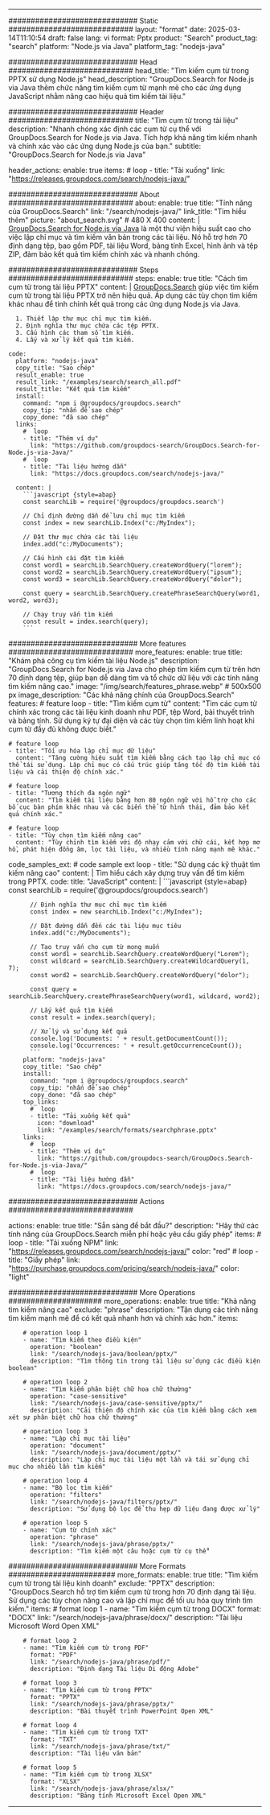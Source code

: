 
---
############################# Static ############################
layout: "format"
date:  2025-03-14T11:10:54
draft: false
lang: vi
format: Pptx
product: "Search"
product_tag: "search"
platform: "Node.js via Java"
platform_tag: "nodejs-java"

############################# Head ############################
head_title: "Tìm kiếm cụm từ trong PPTX sử dụng Node.js"
head_description: "GroupDocs.Search for Node.js via Java thêm chức năng tìm kiếm cụm từ mạnh mẽ cho các ứng dụng JavaScript nhằm nâng cao hiệu quả tìm kiếm tài liệu."

############################# Header ############################
title: "Tìm cụm từ trong tài liệu" 
description: "Nhanh chóng xác định các cụm từ cụ thể với GroupDocs.Search for Node.js via Java. Tích hợp khả năng tìm kiếm nhanh và chính xác vào các ứng dụng Node.js của bạn."
subtitle: "GroupDocs.Search for Node.js via Java" 

header_actions:
  enable: true
  items:
    #  loop
    - title: "Tải xuống"
      link: "https://releases.groupdocs.com/search/nodejs-java/"
      
############################# About ############################
about:
    enable: true
    title: "Tính năng của GroupDocs.Search"
    link: "/search/nodejs-java/"
    link_title: "Tìm hiểu thêm"
    picture: "about_search.svg" # 480 X 400
    content: |
       [GroupDocs.Search for Node.js via Java](/search/nodejs-java/) là một thư viện hiệu suất cao cho việc lập chỉ mục và tìm kiếm văn bản trong các tài liệu. Nó hỗ trợ hơn 70 định dạng tệp, bao gồm PDF, tài liệu Word, bảng tính Excel, hình ảnh và tệp ZIP, đảm bảo kết quả tìm kiếm chính xác và nhanh chóng.

############################# Steps ############################
steps:
    enable: true
    title: "Cách tìm cụm từ trong tài liệu PPTX"
    content: |
      [GroupDocs.Search](/search/nodejs-java/) giúp việc tìm kiếm cụm từ trong tài liệu PPTX trở nên hiệu quả. Áp dụng các tùy chọn tìm kiếm khác nhau để tinh chỉnh kết quả trong các ứng dụng Node.js via Java.
      
      1. Thiết lập thư mục chỉ mục tìm kiếm.
      2. Định nghĩa thư mục chứa các tệp PPTX.
      3. Cấu hình các tham số tìm kiếm.
      4. Lấy và xử lý kết quả tìm kiếm.
   
    code:
      platform: "nodejs-java"
      copy_title: "Sao chép"
      result_enable: true
      result_link: "/examples/search/search_all.pdf"
      result_title: "Kết quả tìm kiếm"
      install:
        command: "npm i @groupdocs/groupdocs.search"
        copy_tip: "nhấn để sao chép"
        copy_done: "đã sao chép"
      links:
        #  loop
        - title: "Thêm ví dụ"
          link: "https://github.com/groupdocs-search/GroupDocs.Search-for-Node.js-via-Java/"
        #  loop
        - title: "Tài liệu hướng dẫn"
          link: "https://docs.groupdocs.com/search/nodejs-java/"
          
      content: |
        ```javascript {style=abap}
        const searchLib = require('@groupdocs/groupdocs.search')

        // Chỉ định đường dẫn để lưu chỉ mục tìm kiếm
        const index = new searchLib.Index("c:/MyIndex");

        // Đặt thư mục chứa các tài liệu
        index.add("c:/MyDocuments");

        // Cấu hình cài đặt tìm kiếm
        const word1 = searchLib.SearchQuery.createWordQuery("lorem");
        const word2 = searchLib.SearchQuery.createWordQuery("ipsum");
        const word3 = searchLib.SearchQuery.createWordQuery("dolor");

        const query = searchLib.SearchQuery.createPhraseSearchQuery(word1, word2, word3);

        // Chạy truy vấn tìm kiếm
        const result = index.search(query);
        ```            

############################# More features ############################
more_features:
  enable: true
  title: "Khám phá công cụ tìm kiếm tài liệu Node.js"
  description: "GroupDocs.Search for Node.js via Java cho phép tìm kiếm cụm từ trên hơn 70 định dạng tệp, giúp bạn dễ dàng tìm và tổ chức dữ liệu với các tính năng tìm kiếm nâng cao."
  image: "/img/search/features_phrase.webp" # 500x500 px
  image_description: "Các khả năng chính của GroupDocs.Search"
  features:
    # feature loop
    - title: "Tìm kiếm cụm từ"
      content: "Tìm các cụm từ chính xác trong các tài liệu kinh doanh như PDF, tệp Word, bài thuyết trình và bảng tính. Sử dụng ký tự đại diện và các tùy chọn tìm kiếm linh hoạt khi cụm từ đầy đủ không được biết."

    # feature loop
    - title: "Tối ưu hóa lập chỉ mục dữ liệu"
      content: "Tăng cường hiệu suất tìm kiếm bằng cách tạo lập chỉ mục có thể tái sử dụng. Lập chỉ mục có cấu trúc giúp tăng tốc độ tìm kiếm tài liệu và cải thiện độ chính xác."

    # feature loop
    - title: "Tương thích đa ngôn ngữ"
      content: "Tìm kiếm tài liệu bằng hơn 80 ngôn ngữ với hỗ trợ cho các bố cục bàn phím khác nhau và các biến thể từ hình thái, đảm bảo kết quả chính xác."

    # feature loop
    - title: "Tùy chọn tìm kiếm nâng cao"
      content: "Tùy chỉnh tìm kiếm với độ nhạy cảm với chữ cái, kết hợp mơ hồ, phát hiện đồng âm, lọc tài liệu, và nhiều tính năng mạnh mẽ khác."
      
  code_samples_ext:
    # code sample ext loop
    - title: "Sử dụng các kỹ thuật tìm kiếm nâng cao"
      content: |
        Tìm hiểu cách xây dựng truy vấn để tìm kiếm trong PPTX.
      code:
        title: "JavaScript"
        content: |
          ```javascript {style=abap}
          const searchLib = require('@groupdocs/groupdocs.search')
          
          // Định nghĩa thư mục chỉ mục tìm kiếm
          const index = new searchLib.Index("c:/MyIndex");
              
          // Đặt đường dẫn đến các tài liệu mục tiêu
          index.add("c:/MyDocuments");

          // Tạo truy vấn cho cụm từ mong muốn
          const word1 = searchLib.SearchQuery.createWordQuery("Lorem");
          const wildcard = searchLib.SearchQuery.createWildcardQuery(1, 7);
          const word2 = searchLib.SearchQuery.createWordQuery("dolor");

          const query = searchLib.SearchQuery.createPhraseSearchQuery(word1, wildcard, word2);

          // Lấy kết quả tìm kiếm
          const result = index.search(query);
          
          // Xử lý và sử dụng kết quả
          console.log('Documents: ' + result.getDocumentCount());
          console.log('Occurrences: ' + result.getOccurrenceCount());
          ```
        platform: "nodejs-java"
        copy_title: "Sao chép"
        install:
          command: "npm i @groupdocs/groupdocs.search"
          copy_tip: "nhấn để sao chép"
          copy_done: "đã sao chép"
        top_links:
          #  loop
          - title: "Tải xuống kết quả"
            icon: "download"
            link: "/examples/search/formats/searchphrase.pptx"
        links:
          #  loop
          - title: "Thêm ví dụ"
            link: "https://github.com/groupdocs-search/GroupDocs.Search-for-Node.js-via-Java/"
          #  loop
          - title: "Tài liệu hướng dẫn"
            link: "https://docs.groupdocs.com/search/nodejs-java/"
            

            


############################# Actions ############################

actions:
  enable: true
  title: "Sẵn sàng để bắt đầu?"
  description: "Hãy thử các tính năng của GroupDocs.Search miễn phí hoặc yêu cầu giấy phép"
  items:
    #  loop
    - title: "Tải xuống NPM"
      link: "https://releases.groupdocs.com/search/nodejs-java/"
      color: "red"
        #  loop
    - title: "Giấy phép"
      link: "https://purchase.groupdocs.com/pricing/search/nodejs-java/"
      color: "light"


############################# More Operations #####################
more_operations:
    enable: true
    title: "Khả năng tìm kiếm nâng cao"
    exclude: "phrase"
    description: "Tận dụng các tính năng tìm kiếm mạnh mẽ để có kết quả nhanh hơn và chính xác hơn."
    items: 
          
        # operation loop 1
        - name: "Tìm kiếm theo điều kiện"
          operation: "boolean"
          link: "/search/nodejs-java/boolean/pptx/"
          description: "Tìm thông tin trong tài liệu sử dụng các điều kiện boolean"

        # operation loop 2
        - name: "Tìm kiếm phân biệt chữ hoa chữ thường"
          operation: "case-sensitive"
          link: "/search/nodejs-java/case-sensitive/pptx/"
          description: "Cải thiện độ chính xác của tìm kiếm bằng cách xem xét sự phân biệt chữ hoa chữ thường"

        # operation loop 3
        - name: "Lập chỉ mục tài liệu"
          operation: "document"
          link: "/search/nodejs-java/document/pptx/"
          description: "Lập chỉ mục tài liệu một lần và tái sử dụng chỉ mục cho nhiều lần tìm kiếm"

        # operation loop 4
        - name: "Bộ lọc tìm kiếm"
          operation: "filters"
          link: "/search/nodejs-java/filters/pptx/"
          description: "Sử dụng bộ lọc để thu hẹp dữ liệu đang được xử lý"

        # operation loop 5
        - name: "Cụm từ chính xác"
          operation: "phrase"
          link: "/search/nodejs-java/phrase/pptx/"
          description: "Tìm kiếm một câu hoặc cụm từ cụ thể"
          
        
          
############################# More Formats ########################
more_formats:
    enable: true
    title: "Tìm kiếm cụm từ trong tài liệu kinh doanh"
    exclude: "PPTX"
    description: "GroupDocs.Search hỗ trợ tìm kiếm cụm từ trong hơn 70 định dạng tài liệu. Sử dụng các tùy chọn nâng cao và lập chỉ mục để tối ưu hóa quy trình tìm kiếm."
    items: 
        # format loop 1
        - name: "Tìm kiếm cụm từ trong DOCX"
          format: "DOCX"
          link: "/search/nodejs-java/phrase/docx/"
          description: "Tài liệu Microsoft Word Open XML"
          
        # format loop 2
        - name: "Tìm kiếm cụm từ trong PDF"
          format: "PDF"
          link: "/search/nodejs-java/phrase/pdf/"
          description: "Định dạng Tài liệu Di động Adobe"
          
        # format loop 3
        - name: "Tìm kiếm cụm từ trong PPTX"
          format: "PPTX"
          link: "/search/nodejs-java/phrase/pptx/"
          description: "Bài thuyết trình PowerPoint Open XML"

        # format loop 4
        - name: "Tìm kiếm cụm từ trong TXT"
          format: "TXT"
          link: "/search/nodejs-java/phrase/txt/"
          description: "Tài liệu văn bản"
          
        # format loop 5
        - name: "Tìm kiếm cụm từ trong XLSX"
          format: "XLSX"
          link: "/search/nodejs-java/phrase/xlsx/"
          description: "Bảng tính Microsoft Excel Open XML"
  

---